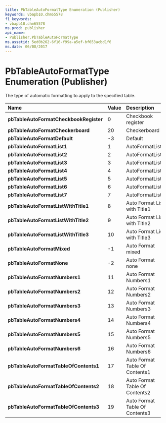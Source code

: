 ```yaml
---
title: PbTableAutoFormatType Enumeration (Publisher)
keywords: vbapb10.chm65578
f1_keywords:
- vbapb10.chm65578
ms.prod: publisher
api_name:
- Publisher.PbTableAutoFormatType
ms.assetid: 5ed0b262-6f16-f99a-a5ef-bf653acbd1f6
ms.date: 06/08/2017
---
```



# PbTableAutoFormatType Enumeration (Publisher)

The type of automatic formatting to apply to the specified table.



|**Name**|**Value**|**Description**|
|:-----|:-----|:-----|
| **pbTableAutoFormatCheckbookRegister**|0|Checkbook register|
| **pbTableAutoFormatCheckerboard**|20|Checkerboard|
| **pbTableAutoFormatDefault**|-3|Default|
| **pbTableAutoFormatList1**|1|AutoFormatList1|
| **pbTableAutoFormatList2**|2|AutoFormatList2|
| **pbTableAutoFormatList3**|3|AutoFormatList3|
| **pbTableAutoFormatList4**|4|AutoFormatList4|
| **pbTableAutoFormatList5**|5|AutoFormatList5|
| **pbTableAutoFormatList6**|6|AutoFormatList6|
| **pbTableAutoFormatList7**|7|AutoFormatList7|
| **pbTableAutoFormatListWithTitle1**|8| Auto Format List with Title1|
| **pbTableAutoFormatListWithTitle2**|9| Auto Format List with Title2|
| **pbTableAutoFormatListWithTitle3**|10| Auto Format List with Title3|
| **pbTableAutoFormatMixed**|-1| Auto Format mixed|
| **pbTableAutoFormatNone**|-2| Auto Format none|
| **pbTableAutoFormatNumbers1**|11|Auto Format Numbers1|
| **pbTableAutoFormatNumbers2**|12|Auto Format Numbers2|
| **pbTableAutoFormatNumbers3**|13|Auto Format Numbers3|
| **pbTableAutoFormatNumbers4**|14|Auto Format Numbers4|
| **pbTableAutoFormatNumbers5**|15|Auto Format Numbers5|
| **pbTableAutoFormatNumbers6**|16|Auto Format Numbers6|
| **pbTableAutoFormatTableOfContents1**|17|Auto Format Table Of Contents1|
| **pbTableAutoFormatTableOfContents2**|18|Auto Format Table Of Contents2|
| **pbTableAutoFormatTableOfContents3**|19|Auto Format Table Of Contents3|

